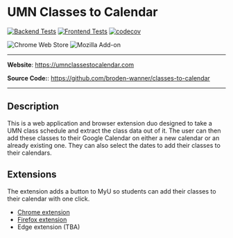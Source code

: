# UMN Classes to Calendar

[![Backend Tests](https://github.com/broden-wanner/classes-to-calendar/actions/workflows/backend-tests.yml/badge.svg)](https://github.com/broden-wanner/classes-to-calendar/actions/workflows/backend-tests.yml)
[![Frontend Tests](https://github.com/broden-wanner/classes-to-calendar/actions/workflows/frontend-tests.yml/badge.svg)](https://github.com/broden-wanner/classes-to-calendar/actions/workflows/frontend-tests.yml) 
[![codecov](https://codecov.io/gh/broden-wanner/classes-to-calendar/branch/master/graph/badge.svg?token=O3743HVAON)](https://codecov.io/gh/broden-wanner/classes-to-calendar)

![Chrome Web Store](https://img.shields.io/chrome-web-store/v/hgdfmecgpajmoeionaieooohpbkibaen)
![Mozilla Add-on](https://img.shields.io/amo/v/umn-classes-to-calendar)

---

**Website**: <a href="https://umnclassestocalendar.com" target="blank">https://umnclassestocalendar.com</a>

**Source Code:**: <a href="https://github.com/broden-wanner/classes-to-calendar" target="blank">https://github.com/broden-wanner/classes-to-calendar</a>

---
## Description

This is a web application and browser extension duo designed to take a UMN class schedule
and extract the class data out of it. The user can then add these classes to
their Google Calendar on either a new calendar or
an already existing one. They can also select the dates to add their classes to
their calendars.

## Extensions

The extension adds a button to MyU so students can add their classes to their calendar with one click.

- [Chrome extension](https://chrome.google.com/webstore/detail/umn-classes-to-calendar/hgdfmecgpajmoeionaieooohpbkibaen)
- [Firefox extension](https://addons.mozilla.org/en-US/firefox/addon/umn-classes-to-calendar/)
- Edge extension (TBA)
